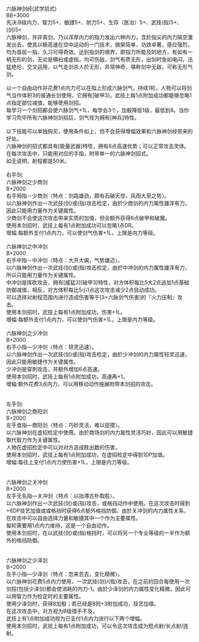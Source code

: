 <title>六脉神剑</title>
<meta name="GENERATOR" content="WinCHM">
<meta http-equiv="Content-Type" content="text/html; charset=gb2312">
<br>六脉神剑经(武学招式) 
<br>BB+3000
<br>先决:B级内力、智力5+、敏捷5+、耐力5+、生存（医治）5+、武技(指)5+、(剑)5+
<br>六脉神剑，并非真剑，乃以浑厚内力的指力发出六种内力，含於指尖的内力隔空激发出去，使其以极高速在空中运动的一门技术，做架简单，功效卓著，感应强烈，均为首屈一指，久习可得奇效。达到指剑的境界，即指力所能及的地方，有如有一柄无形的剑，无论是横扫或虚指，均可伤敌，剑气有质无形，出剑时急如电闪，迅猛绝伦，交叉运用，以气走剑杀人於无形，异常神奇，堪称剑中无敌，可称无形气剑。
<br>
<br>以一个自由动作并花费1点内力可以在指上形成六脉剑气，持续1轮，人物可以将剑气当作体积3的普通长剑使用，它拥有[破甲3]，武技上每1点附加成功都能够忽略1点指定部位减值，能够使用剑招。
<br>每学习一个剑招都会使六脉剑气+1L，每学会3个，加骰降低1级，最低到8。当你学习完毕所有六脉神剑剑招后，剑气视为拥有[神兵]特性。
<br>
<br>以下技能可以单独购买，使用条件如上，但不会获得增幅效果和六脉神剑经带来的好处。
<br>六脉神剑的招式都具有[能量武器]特性，拥有8点高速优势；可以正常攻击灵体。在每次攻击中，只能用对应的手指，附带单一的六脉神剑招式。
<br>如无说明，射程都是50米。
<br>
<br>右手剑:
<br>六脉神剑之少商剑
<br>B+2000
<br>右手拇指－少商剑〈特点：剑路雄劲，颇有石破天惊，风雨大至之势〉。
<br>以六脉神剑作出一次武技(剑)或(指)攻击检定，由於少商剑的内力属性雄浑有力，因此只能用力量作为关键属性。
<br>少商剑不会使这次攻击带来实质的加值，但会额外获得6点破甲和破魔。
<br>使用本剑招时，武技上每有1点附加成功可以忽略1点DR。
<br>增幅:每额外支付1点内力，可以使剑气伤害+1L，上限是内力等级。
<br>
<br>六脉神剑之中冲剑
<br>B+2000
<br>右手中指－中冲剑〈特点：大开大阖，气势雄迈〉。
<br>以六脉神剑作出一次武技(剑)或(指)攻击检定，由於中冲剑的内力属性雄浑有力，所以只能用力量作为关键属性。
<br>中冲剑是挥砍攻击，拥有[威猛3][破甲3]特性，对方体积每比5大2点追加1点基础防御减值，相反，对方体积每比5小1点这次攻击减少2点自动成功。
<br>可以选择对射程范围内进行造成伤害等于[3+六脉剑气伤害]的『火力压制』攻击。
<br>使用本剑招时，武技上每有1点附加成功，伤害+1L。
<br>增幅:每额外支付1点内力，可以使剑气伤害+1L，上限是内力等级。
<br>
<br>六脉神剑之少冲剑
<br>B+2000
<br>右手小指—少冲剑〈特点：轻灵迅速〉。
<br>以六脉神剑作出一次武技(剑)或(指)攻击检定，由於少冲剑的内力属性轻灵迅速，因此只能用敏捷作为关键属性。
<br>少冲剑是穿刺攻击，并额外增加6点高速。
<br>使用本剑招时，武技上每有1点附加成功，高速再+1。
<br>增幅:额外花费3点内力，可以用移动动作施展附带本剑招的攻击。
<br>
<br>
<br>左手剑:
<br>六脉神剑之商阳剑
<br>B+2000
<br>左手食指—商阳剑〈特点：巧妙灵活，难以捉摸〉。
<br>以六脉神剑在虚招检定中使用。由於商场剑的内力属性灵活巧妙，因此可以用敏捷取代智力作为关键属性。
<br>人物在虚招检定中可以对对方造成胜出数的伤害。
<br>使用本剑招时，武技上每有1点附加成功，在虚招检定中得到1DP加值。
<br>增幅:每往上支付1点内力使伤害+1L，上限是内力等级。
<br>
<br>
<br>六脉神剑之关冲剑
<br>B+2000
<br>左手无名指—关冲剑〈特点：以拙滞古朴取胜〉。
<br>以六脉神剑作出一次武技(剑)或(指)攻击，或格挡动作中使用。在这次攻击时得到+6DP技艺加值或或格挡时获得6点额外格挡防御。由於关冲剑的内力属性关系，在攻击中可以自由选择力量和敏捷其中一个作为主要属性。
<br>每轮需要用1点内力维持，这是一个自由动作。
<br>使用本剑招时，在以武技(剑)或(指)格挡时，可以将另一个专业等级的一半作为额外的格挡防御。
<br>
<br>
<br>六脉神剑之少泽剑
<br>B+2000
<br>左手小指—少泽剑〈特点：忽来忽去，变化精微〉。
<br>以六脉神剑花费5点内力使用，一次武技(剑)/(指)攻击，在之前的回合每使用一次剑招(包括少泽剑)都会使消耗的内力-1。由於少泽剑的内力属性变化精微，因此可以用智力作为检定时的主要属性。
<br>使用少泽剑时，获得8加骰；若已经是8则+3附加成功，技艺加值。
<br>在这次攻击中，对方视为B级措手不及。
<br>武技上有1点附加成功视为已支付1点内力进行以下两个增幅。
<br>使用本剑招时，武技上每有1点附加成功，可以令这次攻击成为短点射/长点射/连射。
<br> 